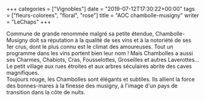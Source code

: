 +++
categories = ["Vignobles"]
date = "2019-07-12T17:30:22+00:00"
tags = ["fleurs-colorees", "floral", "rose"] 
title = "AOC chambolle-musigny"
writer = "LeChaps"
+++

Commune de grande renommée malgré sa petite étendue, Chambolle-Musigny doit sa réputation à la qualité de ses vins et à la notoriété de ses 1er crus, dont le plus connu est le climat des amoureuses. Tout un programme dans les vins portent bien leur nom ! Mais Chambolles a aussi ses Charmes, Chabiots, Cras, Fousselottes, Groseilles et autres Laverottes… Le petit village aux rues étroites et aux arbres séculaires abrite des caves magnifiques.  
Toujours rouge, les Chambolles sont élégants et subtiles. Ils allient la force des bonnes-mares à la finesse des musigny, à l'image d'un pays de transition dans la côte de nuits.  
